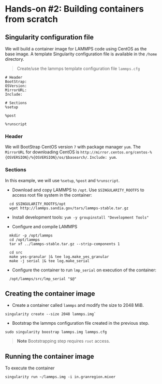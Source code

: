 # Hands-on #2: Building containers from scratch

## Singularity configuration file

We will build a container image for LAMMPS code using CentOS as the base image. A template Singularity configuration file is available in the `/home` directory.

> Create/use the lammps template configuration file `lammps.cfg`

```shell
# Header
BootStrap: 
OSVersion: 
MirrorURL: 
Include:

# Sections
%setup

%post

%runscript
```

### Header

We will BootStrap CentOS version `7` with package manager `yum`. The `MirrorURL` for downloading CentOS is `http://mirror.centos.org/centos-%{OSVERSION}/%{OSVERSION}/os/$basearch/`. `Include: yum`.

### Sections

In this example, we will use `%setup`, `%post` and `%runscript`.

* Download and copy LAMMPS to `/opt`. Use `$SINGULARITY_ROOTFS` to access root file system in the container:

```shell
  cd $SINGULARITY_ROOTFS/opt
  wget http://lammps.sandia.gov/tars/lammps-stable.tar.gz
```

* Install development tools: `yum -y groupinstall "Development Tools"`

* Configure and compile LAMMPS

```shell
  mkdir -p /opt/lammps
  cd /opt/lammps
  tar xf ../lammps-stable.tar.gz --strip-components 1

  cd src
  make yes-granular |& tee log.make_yes_granular
  make -j serial |& tee log.make_serial
```

* Configure the container to run `lmp_serial` on execution of the container:

```shell
  /opt/lammps/src/lmp_serial "$@"
```

## Creating the container image

* Create a container called `lammps` and modify the size to 2048 MiB.

```
singularity create --size 2048 lammps.img`
```

* Bootstrap the lammps configuration file created in the previous step.

```
sudo singularity boostrap lammps.img lammps.cfg
```
> **Note** Bootstrapping step requires `root` access.

## Running the container image

To execute the container 

```
singularity run ~/lammps.img -i in.granregion.mixer
```
